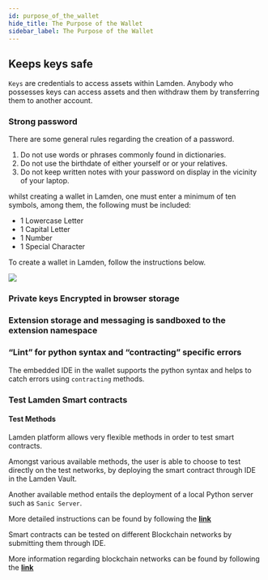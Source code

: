 ```yaml
---
id: purpose_of_the_wallet
hide_title: The Purpose of the Wallet
sidebar_label: The Purpose of the Wallet
---
```

 
## Keeps keys safe
`Keys` are credentials to access assets within Lamden. Anybody who possesses keys can access assets and then withdraw them by transferring them to another account. 
 
### Strong password
 
There are some general rules regarding the creation of a password. 
 
1. Do not use words or phrases commonly found in dictionaries. 
2. Do not use the birthdate of either yourself or or your relatives.
3. Do not keep written notes with your password on display in the vicinity of your laptop.
 
whilst creating a wallet in Lamden, one must enter a minimum of ten symbols, among them, the following must be included:
 
* 1 Lowercase Letter
* 1 Capital Letter
* 1 Number
* 1 Special Character
 
To create a wallet in Lamden, follow the instructions below.
 
![](/img/wallet/creating_wallet.gif)
 
### Private keys Encrypted in browser storage
 
### Extension storage and messaging is sandboxed to the extension namespace
 
 
### “Lint” for python syntax and “contracting” specific errors
The embedded IDE in the wallet supports the python syntax and helps to catch errors using `contracting` methods.
 
### Test Lamden Smart contracts
#### Test Methods
Lamden platform allows very flexible methods in order to  test smart contracts. 
 
Amongst various available methods, the user is able to choose to test directly on the test networks, by deploying the smart contract through IDE in the Lamden Vault. 
 
Another available method entails the deployment of a local Python server such as `Sanic Server`.
 
More detailed instructions can be found by following the **[link](/docs/basics_smart_contracts.md)**
 
Smart contracts can be tested on different Blockchain networks by submitting them through IDE.
 
More information regarding  blockchain networks can be found by following the **[link](/docs/using_the_wallet#types-of-networks-mainnet-testnet-mockchain)**
 
 
 
 
 
 
 

